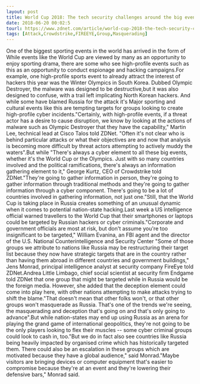 ```yaml
---
layout: post
title: World Cup 2018: The tech security challenges around the big event
date: 2018-06-20 00:02:5
tourl: https://www.zdnet.com/article/world-cup-2018-the-tech-security-challenges-behind-the-big-event/
tags: [Attack,Crowdstrike,FIREEYE,Group,Masquerading]
---
```

One of the biggest sporting events in the world has arrived in the form of While events like the World Cup are viewed by many as an opportunity to enjoy sporting drama, there are some who see high-profile events such as this as an opportunity to conduct espionage and hacking campaigns.For example, one high-profile sports event to already attract the interest of hackers this year was the Winter Olympics in South Korea. Dubbed Olympic Destroyer, the malware was designed to be destructive,but it was also designed to confuse, with a trail left implicating North Korean hackers. And while some have blamed Russia for the attack it's Major sporting and cultural events like this are tempting targets for groups looking to create high-profile cyber incidents."Certainly, with high-profile events, if a threat actor has a desire to cause disruption, we know by looking at the actions of malware such as Olympic Destroyer that they have the capability," Martin Lee, technical lead at Cisco Talos told ZDNet. "Often it's not clear who is behind particular attacks or what their objectives are and now that analysis is becoming more difficult by threat actors attempting to actively muddy the waters".But while "There's always a cyber element to all these big events, whether it's the World Cup or the Olympics. Just with so many countries involved and the political ramifications, there's always an information gathering element to it," George Kurtz, CEO of Crowdstrike told ZDNet."They're going to gather information in person, they're going to gather information through traditional methods and they're going to gather information through a cyber component. There's going to be a lot of countries involved in gathering information, not just one."Still, that the World Cup is taking place in Russia creates something of an unusual dynamic when it comes to potential nation-state hacking.Last week a US intelligence official warned travellers to the World Cup that their smartphones or laptops could be targeted by Russian hackers or cyber criminals."Corporate and government officials are most at risk, but don't assume you're too insignificant to be targeted," William Evanina, an FBI agent and the director of the U.S. National Counterintelligence and Security Center "Some of those groups we attribute to nations like Russia may be restructuring their target list because they now have strategic targets that are in the country rather than having them abroad in different countries and government buildings," Jens Monrad, principal intelligence analyst at security company FireEye told ZDNet.Andrea Little Limbago, chief social scientist at security firm Endgame told ZDNet that one group that might be targeted while in Russia would be the foreign media. However, she added that the deception element could come into play here, with other nations attempting to make attacks trying to shift the blame."That doesn't mean that other folks won't, or that other groups won't masquerade as Russia. That's one of the trends we're seeing, the masquerading and deception that's going on and that's only going to advance".But while nation-states may end up using Russia as an arena for playing the grand game of international geopolitics, they're not going to be the only players looking to flex their muscles -- some cyber criminal groups could look to cash in, too."But we do in fact also see countries like Russia being heavily impacted by organised crime which has historically targeted them. There could also be an escalation in these groups which are motivated because they have a global audience," said Monrad."Maybe visitors are bringing devices or computer equipment that's easier to compromise because they're at an event and they're lowering their defensive bars," Monrad said.